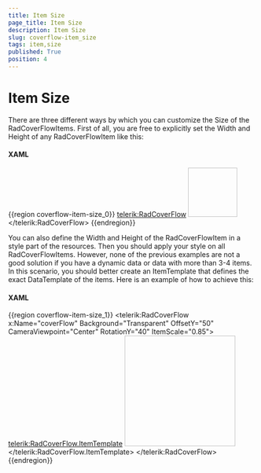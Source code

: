 ```yaml
---
title: Item Size
page_title: Item Size
description: Item Size
slug: coverflow-item_size
tags: item,size
published: True
position: 4
---
```


# Item Size

There are three different ways by which you can customize the Size of the RadCoverFlowItems. First of all, you are free to explicitly set the Width and Height of any RadCoverFlowItem like this:

#### __XAML__

{{region coverflow-item-size_0}}
	<telerik:RadCoverFlow>
	        <Image Source="/CoverFlow/Images/01.png" Stretch="None" Width="100" Height="100" />
	</telerik:RadCoverFlow>
{{endregion}}

You can also define the Width and Height of the RadCoverFlowItem in a style part of the resources. Then you should apply your style on all RadCoverFlowItems. However, none of the previous examples are not a good solution if you have a dynamic data or data with more than 3-4 items. In this scenario, you should better create an ItemTemplate that defines the exact DataTemplate of the items. Here is an example of how to achieve this:

#### __XAML__

{{region coverflow-item-size_1}}
	<telerik:RadCoverFlow x:Name="coverFlow" Background="Transparent" OffsetY="50" CameraViewpoint="Center" RotationY="40" ItemScale="0.85">
	       <telerik:RadCoverFlow.ItemTemplate>
	               <DataTemplate>
	                     <Image Source="{Binding}" Width="225" Height="225" Stretch="Uniform" telerik:RadCoverFlow.EnableLoadNotification="True" />
	               </DataTemplate>
	       </telerik:RadCoverFlow.ItemTemplate>
	</telerik:RadCoverFlow>
{{endregion}}


